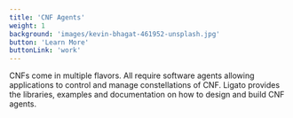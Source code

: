 ```yaml
---
title: 'CNF Agents'
weight: 1
background: 'images/kevin-bhagat-461952-unsplash.jpg'
button: 'Learn More'
buttonLink: 'work'
---
```


CNFs come in multiple flavors. All require software agents allowing applications to control and manage constellations of CNF. Ligato provides the libraries, examples and documentation on how to design and build CNF agents. 
